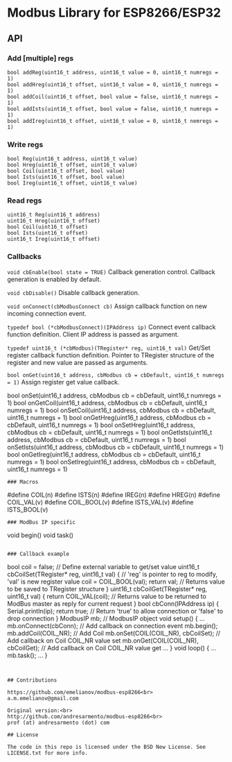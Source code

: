 # Modbus Library for ESP8266/ESP32

## API

### Add [multiple] regs
```
bool addReg(uint16_t address, uint16_t value = 0, uint16_t numregs = 1)
bool addHreg(uint16_t offset, uint16_t value = 0, uint16_t numregs = 1)
bool addCoil(uint16_t offset, bool value = false, uint16_t numregs = 1)
bool addIsts(uint16_t offset, bool value = false, uint16_t numregs = 1)
bool addIreg(uint16_t offset, uint16_t value = 0, uint16_t nemregs = 1)
```
### Write regs
```
bool Reg(uint16_t address, uint16_t value)
bool Hreg(uint16_t offset, uint16_t value)
bool Coil(uint16_t offset, bool value)
bool Ists(uint16_t offset, bool value)
bool Ireg(uint16_t offset, uint16_t value)
```
### Read regs
```
uint16_t Reg(uint16_t address)
uint16_t Hreg(uint16_t offset)
bool Coil(uint16_t offset)
bool Ists(uint16_t offset)
uint16_t Ireg(uint16_t offset)
```
### Callbacks
`void cbEnable(bool state = TRUE)`
Callback generation control. Callback generation is enabled by default.

`void cbDisable()`
Disable callback generation.

`void onConnect(cbModbusConnect cb)`
Assign callback function on new incoming connection event.

`typedef bool (*cbModbusConnect)(IPAddress ip)`
Connect event callback function definition. Client IP address is passed as argument.

`typedef uint16_t (*cbModbus)(TRegister* reg, uint16_t val)`
Get/Set register callback function definition. Pointer to TRegister structure of the register and new value are passed as arguments.

`bool onGet(uint16_t address, cbModbus cb = cbDefault, uint16_t numregs = 1)`
Assign register get value callback.

bool onSet(uint16_t address, cbModbus cb = cbDefault, uint16_t numregs = 1)
bool onGetCoil(uint16_t address, cbModbus cb = cbDefault, uint16_t numregs = 1)
bool onSetCoil(uint16_t address, cbModbus cb = cbDefault, uint16_t numregs = 1)
bool onGetHreg(uint16_t address, cbModbus cb = cbDefault, uint16_t numregs = 1)
bool onSetHreg(uint16_t address, cbModbus cb = cbDefault, uint16_t numregs = 1)
bool onGetIsts(uint16_t address, cbModbus cb = cbDefault, uint16_t numregs = 1)
bool onSetIsts(uint16_t address, cbModbus cb = cbDefault, uint16_t numregs = 1)
bool onGetIreg(uint16_t address, cbModbus cb = cbDefault, uint16_t numregs = 1)
bool onSetIreg(uint16_t address, cbModbus cb = cbDefault, uint16_t numregs = 1)
```
### Macros
```
#define COIL(n)
#define ISTS(n)
#define IREG(n)
#define HREG(n)
#define COIL_VAL(v)
#define COIL_BOOL(v)
#define ISTS_VAL(v)
#define ISTS_BOOL(v)
```
### ModBus IP specific
```
void begin()
void task()
```

### Callback example

```
bool coil = false; // Define external variable to get/set value
uint16_t cbCoilSet(TRegister* reg, uint16_t val) {	// 'reg' is pointer to reg to modify, 'val' is new register value
  coil = COIL_BOOL(val);
  return val;	// Returns value to be saved to TRegister structure
}
uint16_t cbCoilGet(TRegister* reg, uint16_t val) {
  return COIL_VAL(coil);	// Returns value to be returned to ModBus master as reply for current request
}
bool cbConn(IPAddress ip) {
	Serial.println(ip);
	return true;		// Return 'true' to allow connection or 'false' to drop connection
}
ModbusIP mb;	// ModbusIP object
void setup() {
...
  mb.onConnect(cbConn);   // Add callback on connection event
  mb.begin();
  mb.addCoil(COIL_NR);     // Add Coil
  mb.onSet(COIL(COIL_NR), cbCoilSet); // Add callback on Coil COIL_NR value set
  mb.onGet(COIL(COIL_NR), cbCoilGet); // Add callback on Coil COIL_NR value get
...
}
void loop() {
...
	mb.task();
...
}
```


## Contributions

https://github.com/emelianov/modbus-esp8266<br>
a.m.emelianov@gmail.com

Original version:<br>
http://github.com/andresarmento/modbus-esp8266<br>
prof (at) andresarmento (dot) com

## License

The code in this repo is licensed under the BSD New License. See LICENSE.txt for more info.

